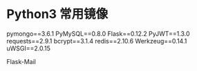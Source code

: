 # Python3 常用镜像

pymongo==3.6.1
PyMySQL==0.8.0
Flask==0.12.2
PyJWT==1.3.0
requests==2.9.1
bcrypt==3.1.4
redis==2.10.6
Werkzeug==0.14.1
uWSGI==2.0.15

Flask-Mail